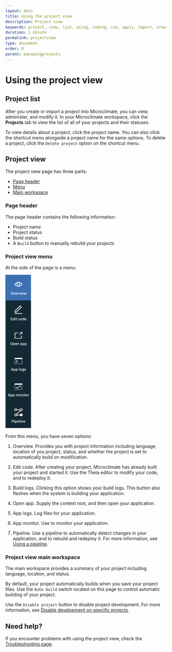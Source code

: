 ```yaml
---
layout: docs
title: Using the project view
description: Project view
keywords: project, view, list, using, coding, run, apply, import, create, edit, log, monitor
duration: 1 minute
permalink: projectview
type: document
order: 0
parent: managingprojects
---
```


# Using the project view

## Project list

After you create or import a project into Microclimate, you can view, administer, and modify it. In your Microclimate workspace, click the **Projects** tab to view the list of all of your projects and their statuses.

To view details about a project, click the project name. You can also click the shortcut menu alongside a project name for the same options. To delete a project, click the `Delete project` option on the shortcut menu.

## Project view

The project view page has three parts:
* [Page header](#page-header)
* [Menu](#project-view-menu)
* [Main workspace](#project-view-main-workspace)

### Page header

The page header contains the following information:
* Project name
* Project status
* Build status
* A `Build` button to manually rebuild your projects

### Project view menu

At the side of the page is a menu:

![Image of menu](dist/images/projectmenu.png)


From this menu, you have seven options:

1. Overview. Provides you with project information including language, location of you project, status, and whether the project is set to automatically build on modification.

2. Edit code. After creating your project, Microclimate has already built your project and started it. Use the Theia editor to modify your code, and to redeploy it.

3. Build logs. Clicking this option shows your build logs. This button also flashes when the system is building your application.

4. Open app. Supply the context root, and then open your application.

5. App logs. Log files for your application.

6. App monitor. Use to monitor your application.

7. Pipeline.  Use a pipeline to automatically detect changes in your application, and to rebuild and redeploy it. For more information, see [Using a pipeline](./usingapipeline).

### Project view main workspace

The main workspace provides a summary of your project including language, location, and status.

By default, your project automatically builds when you save your project files. Use the `Auto build` switch located on this page to control automatic building of your project.

Use the `Disable project` button to disable project development. For more information, see [Disable development on specific projects](./disabledevelopmentonprojects).

## Need help?
If you encounter problems with using the project view, check the [Troubleshooting page](troubleshooting#using-the-project-view).
